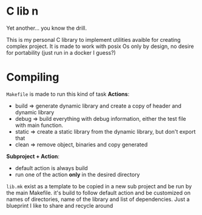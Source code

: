 # C lib n
Yet another... you know the drill.

This is my personal C library to implement utilities avaible for creating complex project.
It is made to work with posix Os only by design, no desire for portability (just run in a docker I guess?)

# Compiling

`Makefile` is made to run this kind of task
**Actions**:
- build => generate dynamic library and create a copy of header and dynamic library
- debug => build everything with debug information, either the test file with main function.
- static => create a static library from the dynamic library, but don't export that
- clean => remove object, binaries and copy generated

**Subproject + Action**:
- default action is always build
- run one of the action **only** in the desired directory

`lib.mk` exist as a template to be copied in a new sub project and be run by the main Makefile.
it's build to follow default action and be customized on names of directories, name of the library and list of dependencies.
Just a blueprint I like to share and recycle around
